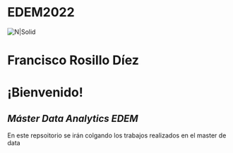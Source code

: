 # EDEM2022

![N|Solid](https://avfcv.com/wp-content/uploads/2020/11/edem.png)
# Francisco Rosillo Díez
# ¡Bienvenido!
## _Máster Data Analytics EDEM_

En este repsoitorio se irán colgando los trabajos realizados en el master de data